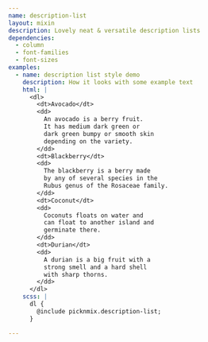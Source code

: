 ```yaml
---
name: description-list
layout: mixin
description: Lovely neat & versatile description lists
dependencies:
  - column
  - font-families
  - font-sizes
examples:
  - name: description list style demo
    description: How it looks with some example text
    html: |
      <dl>
        <dt>Avocado</dt>
        <dd>
          An avocado is a berry fruit.
          It has medium dark green or
          dark green bumpy or smooth skin
          depending on the variety.
        </dd>
        <dt>Blackberry</dt>
        <dd>
          The blackberry is a berry made
          by any of several species in the
          Rubus genus of the Rosaceae family.
        </dd>
        <dt>Coconut</dt>
        <dd>
          Coconuts floats on water and
          can float to another island and
          germinate there.
        </dd>
        <dt>Durian</dt>
        <dd>
          A durian is a big fruit with a
          strong smell and a hard shell
          with sharp thorns.
        </dd>
      </dl>
    scss: |
      dl {
        @include picknmix.description-list;
      }

---
```


